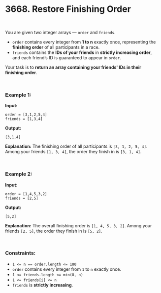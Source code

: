 # 3668. Restore Finishing Order

<br>

You are given two integer arrays — `order` and `friends`.

* `order` contains every integer from **1 to n** exactly once, representing the **finishing order** of all participants in a race.
* `friends` contains the **IDs of your friends** in **strictly increasing order**, and each friend’s ID is guaranteed to appear in `order`.

Your task is to **return an array containing your friends' IDs in their finishing order**.

<br>

### Example 1:

**Input:**

```
order = [3,1,2,5,4]
friends = [1,3,4]
```

**Output:**

```
[3,1,4]
```

**Explanation:**
The finishing order of all participants is `[3, 1, 2, 5, 4]`.
Among your friends `[1, 3, 4]`, the order they finish in is `[3, 1, 4]`.

<br>

### Example 2:

**Input:**

```
order = [1,4,5,3,2]
friends = [2,5]
```

**Output:**

```
[5,2]
```

**Explanation:**
The overall finishing order is `[1, 4, 5, 3, 2]`.
Among your friends `[2, 5]`, the order they finish in is `[5, 2]`.

<br>

### Constraints:

* `1 <= n == order.length <= 100`
* `order` contains every integer from `1` to `n` exactly once.
* `1 <= friends.length <= min(8, n)`
* `1 <= friends[i] <= n`
* `friends` is **strictly increasing**.